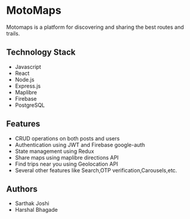 
# MotoMaps

Motomaps is a platform for discovering and sharing the best routes and trails.

## Technology Stack

- Javascript
- React
- Node.js
- Express.js
- Maplibre
- Firebase
- PostgreSQL

## Features

- CRUD operations on both posts and users
- Authentication using JWT and Firebase google-auth
- State management using Redux
- Share maps using maplibre directions API
- Find trips near you using Geolocation API
- Several other features like Search,OTP verification,Carousels,etc.

## Authors

- Sarthak Joshi
- Harshal Bhagade


